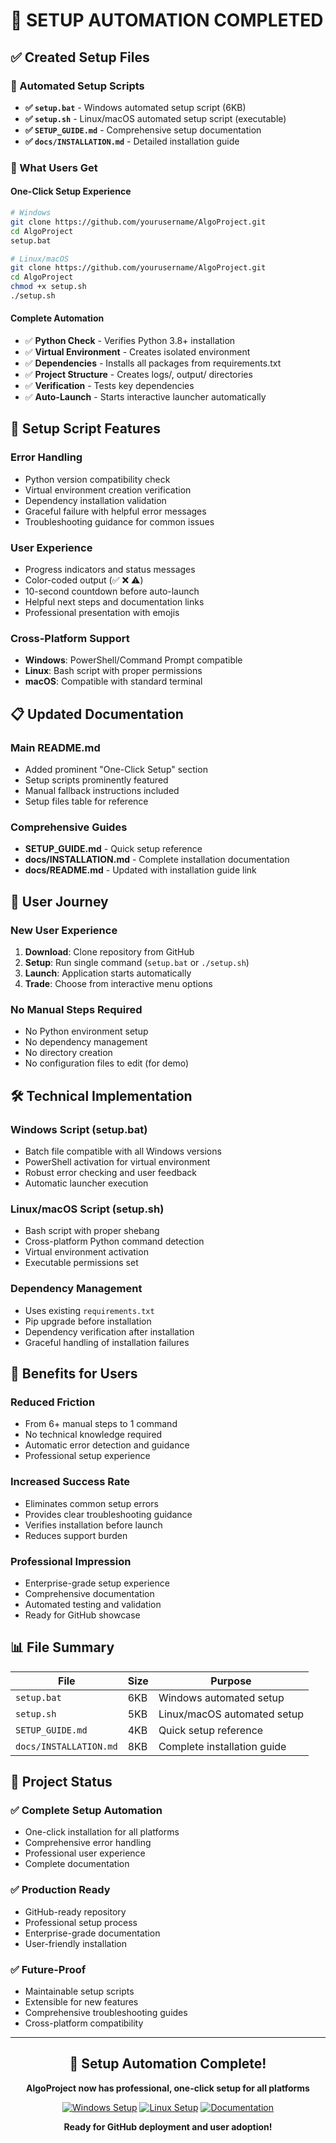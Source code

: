 # 🎉 SETUP AUTOMATION COMPLETED

## ✅ **Created Setup Files**

### **🔧 Automated Setup Scripts**
- **✅ `setup.bat`** - Windows automated setup script (6KB)
- **✅ `setup.sh`** - Linux/macOS automated setup script (executable)
- **✅ `SETUP_GUIDE.md`** - Comprehensive setup documentation
- **✅ `docs/INSTALLATION.md`** - Detailed installation guide

### **🚀 What Users Get**

#### **One-Click Setup Experience**
```bash
# Windows
git clone https://github.com/yourusername/AlgoProject.git
cd AlgoProject
setup.bat

# Linux/macOS  
git clone https://github.com/yourusername/AlgoProject.git
cd AlgoProject
chmod +x setup.sh
./setup.sh
```

#### **Complete Automation**
- ✅ **Python Check** - Verifies Python 3.8+ installation
- ✅ **Virtual Environment** - Creates isolated environment
- ✅ **Dependencies** - Installs all packages from requirements.txt
- ✅ **Project Structure** - Creates logs/, output/ directories
- ✅ **Verification** - Tests key dependencies
- ✅ **Auto-Launch** - Starts interactive launcher automatically

## 🔧 **Setup Script Features**

### **Error Handling**
- Python version compatibility check
- Virtual environment creation verification
- Dependency installation validation
- Graceful failure with helpful error messages
- Troubleshooting guidance for common issues

### **User Experience**
- Progress indicators and status messages
- Color-coded output (✅ ❌ ⚠️)
- 10-second countdown before auto-launch
- Helpful next steps and documentation links
- Professional presentation with emojis

### **Cross-Platform Support**
- **Windows**: PowerShell/Command Prompt compatible
- **Linux**: Bash script with proper permissions
- **macOS**: Compatible with standard terminal

## 📋 **Updated Documentation**

### **Main README.md**
- Added prominent "One-Click Setup" section
- Setup scripts prominently featured
- Manual fallback instructions included
- Setup files table for reference

### **Comprehensive Guides**
- **SETUP_GUIDE.md** - Quick setup reference
- **docs/INSTALLATION.md** - Complete installation documentation
- **docs/README.md** - Updated with installation guide link

## 🚀 **User Journey**

### **New User Experience**
1. **Download**: Clone repository from GitHub
2. **Setup**: Run single command (`setup.bat` or `./setup.sh`)
3. **Launch**: Application starts automatically
4. **Trade**: Choose from interactive menu options

### **No Manual Steps Required**
- No Python environment setup
- No dependency management
- No directory creation
- No configuration files to edit (for demo)

## 🛠️ **Technical Implementation**

### **Windows Script (setup.bat)**
- Batch file compatible with all Windows versions
- PowerShell activation for virtual environment
- Robust error checking and user feedback
- Automatic launcher execution

### **Linux/macOS Script (setup.sh)**
- Bash script with proper shebang
- Cross-platform Python command detection
- Virtual environment activation
- Executable permissions set

### **Dependency Management**
- Uses existing `requirements.txt`
- Pip upgrade before installation
- Dependency verification after installation
- Graceful handling of installation failures

## 🎯 **Benefits for Users**

### **Reduced Friction**
- From 6+ manual steps to 1 command
- No technical knowledge required
- Automatic error detection and guidance
- Professional setup experience

### **Increased Success Rate**
- Eliminates common setup errors
- Provides clear troubleshooting guidance
- Verifies installation before launch
- Reduces support burden

### **Professional Impression**
- Enterprise-grade setup experience
- Comprehensive documentation
- Automated testing and validation
- Ready for GitHub showcase

## 📊 **File Summary**

| **File** | **Size** | **Purpose** |
|----------|----------|-------------|
| `setup.bat` | 6KB | Windows automated setup |
| `setup.sh` | 5KB | Linux/macOS automated setup |
| `SETUP_GUIDE.md` | 4KB | Quick setup reference |
| `docs/INSTALLATION.md` | 8KB | Complete installation guide |

## 🎉 **Project Status**

### **✅ Complete Setup Automation**
- One-click installation for all platforms
- Comprehensive error handling
- Professional user experience
- Complete documentation

### **✅ Production Ready**
- GitHub-ready repository
- Professional setup process
- Enterprise-grade documentation
- User-friendly installation

### **✅ Future-Proof**
- Maintainable setup scripts
- Extensible for new features
- Comprehensive troubleshooting guides
- Cross-platform compatibility

---

<div align="center">

## 🚀 **Setup Automation Complete!**

**AlgoProject now has professional, one-click setup for all platforms**

[![Windows Setup](https://img.shields.io/badge/Windows-setup.bat-blue)](../setup.bat)
[![Linux Setup](https://img.shields.io/badge/Linux-setup.sh-green)](../setup.sh)
[![Documentation](https://img.shields.io/badge/Docs-Complete-orange)](INSTALLATION.md)

**Ready for GitHub deployment and user adoption!**

</div>

